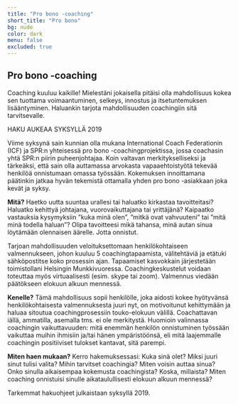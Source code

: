 ```yaml
---
title: "Pro bono -coaching"
short_title: "Pro bono"
bg: nude
color: dark
menu: false
excluded: true
---
```


## Pro bono -coaching

Coaching kuuluu kaikille! Mielestäni jokaisella pitäisi olla mahdollisuus kokea sen tuottama voimaantuminen, selkeys, innostus ja itsetuntemuksen lisääntyminen.
Haluankin tarjota mahdollisuuden coachingiin sitä tarvitsevalle.

<div id="expandable-pro_bono_coaching" class="expandable-container">

<p>
	<div class="apply_button">
		<span>HAKU AUKEAA SYKSYLLÄ 2019</span>
	</div>
</p>

<p>
Viime syksynä sain kunnian olla mukana International Coach Federationin (ICF) ja SPR:n yhteisessä pro bono -coachingprojektissa, jossa coachasin yhtä SPR:n piirin puheenjohtajaa. Koin valtavan merkitykselliseksi ja tärkeäksi, että sain olla auttamassa arvokasta vapaaehtoistyötä tekevää
henkilöä onnistumaan omassa työssään. Kokemuksen innoittamana päätinkin jatkaa hyvän tekemistä ottamalla yhden pro bono -asiakkaan joka kevät ja syksy.
</p>

<p>
<b>Mitä?</b>
Haetko uutta suuntaa urallesi tai haluatko kirkastaa tavoitteitasi? Haluatko kehittyä johtajana, vuorovaikuttajana tai yrittäjänä? Kaipaatko vastauksia kysymyksiin ”kuka minä olen”, ”mitkä ovat vahvuuteni” tai ”mitä minä todella haluan”? Olipa tavoitteesi mikä tahansa, minä autan sinua
löytämään olennaisen äärelle. Jotta onnistut.
</p>

<p>
Tarjoan mahdollisuuden veloituksettomaan henkilökohtaiseen valmennukseen, johon kuuluu 5 coachingtapaamista, välitehtäviä ja etätuki sähköpostitse koko prosessin ajan. Tapaamiset kasvokkain järjestetään toimistollani Helsingin Munkkivuoressa. Coachingkeskustelut voidaan toteuttaa myös virtuaalisesti (esim. skype tai zoom). Valmennus viedään päätökseen elokuun
alkuun mennessä.
</p>

<p>
<b>Kenelle?</b>
Tämä mahdollisuus sopii henkilölle, joka aidosti kokee hyötyvänsä henkilökohtaisesta valmennuksesta juuri nyt, on motivoitunut kehittymään ja haluaa sitoutua coachingprosessiin touko-elokuun välillä. Coachattavan iällä, ammatilla, asemalla tms. ei ole merkitystä.
Huomioin valinnassa coachingin vaikuttavuuden: mitä enemmän henkilön onnistuminen työssään vaikuttaa muihin ihmisiin ja/tai hänen ympäristöönsä, eli mitä laajemmalle coachingin positiiviset tulokset kantavat, sitä parempi.
</p>

<p id="hae_pro_bono">
<b>Miten haen mukaan?</b>
Kerro hakemuksessasi: Kuka sinä olet? Miksi juuri sinut tulisi valita? Mihin tarvitset coachingia? Miten voisin auttaa sinua? Onko sinulla aikaisempaa kokemusta coachingista? Koska, millaista?
Miten coaching onnistuisi sinulle aikataulullisesti elokuun alkuun mennessä?
</p>

<p>
Tarkemmat hakuohjeet julkaistaan syksyllä 2019.
</p>
<!--
<p>
Lähetä hakemuksesi viimeistään maanantaina 13.5. sähköpostilla <a href="mailto:hedy@kapri.fi">hedy@hedykapri.fi</a> tai täytä <a href="#otayhteytta">yhteydenottolomake</a>. Kirjoita otsikoksi Haku: Pro bono - coaching. Ilmoitan valitulle henkilökohtaisesti viimeistään 15.5.2019.
</p>
-->

</div>
